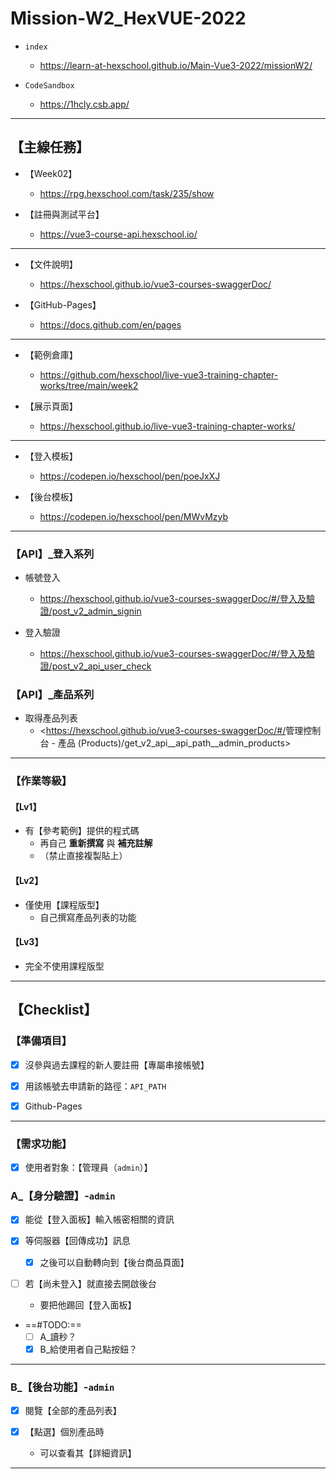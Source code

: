 # Mission-W2_HexVUE-2022

- `index`
  - <https://learn-at-hexschool.github.io/Main-Vue3-2022/missionW2/>

- `CodeSandbox`
  - <https://1hcly.csb.app/>

---

## 【主線任務】

- 【Week02】
  - <https://rpg.hexschool.com/task/235/show>

- 【註冊與測試平台】
  - <https://vue3-course-api.hexschool.io/>

---

- 【文件說明】
  - <https://hexschool.github.io/vue3-courses-swaggerDoc/>

- 【GitHub-Pages】
  - <https://docs.github.com/en/pages>

---

- 【範例倉庫】
  - <https://github.com/hexschool/live-vue3-training-chapter-works/tree/main/week2>

- 【展示頁面】
  - <https://hexschool.github.io/live-vue3-training-chapter-works/>

---

- 【登入模板】
  - <https://codepen.io/hexschool/pen/poeJxXJ>

- 【後台模板】
  - <https://codepen.io/hexschool/pen/MWvMzyb>

---

### 【API】_登入系列

- 帳號登入
  - <https://hexschool.github.io/vue3-courses-swaggerDoc/#/登入及驗證/post_v2_admin_signin>

- 登入驗證
  - <https://hexschool.github.io/vue3-courses-swaggerDoc/#/登入及驗證/post_v2_api_user_check>

### 【API】_產品系列

- 取得產品列表
  - <<https://hexschool.github.io/vue3-courses-swaggerDoc/#/>管理控制台 - 產品 (Products)/get_v2_api__api_path__admin_products>

---

### 【作業等級】

#### 【Lv1】

- 有【參考範例】提供的程式碼
  - 再自己 **重新撰寫** 與 **補充註解**
  - （禁止直接複製貼上）

#### 【Lv2】

- 僅使用【課程版型】
  - 自己撰寫產品列表的功能

#### 【Lv3】

- 完全不使用課程版型

---

## 【Checklist】

### 【準備項目】

- [x] 沒參與過去課程的新人要註冊【專屬串接帳號】

- [x] 用該帳號去申請新的路徑：`API_PATH`

- [x] Github-Pages

---

### 【需求功能】

- [x] 使用者對象：【管理員（`admin`）】

### A_【身分驗證】-`admin`

- [x] 能從【登入面板】輸入帳密相關的資訊

- [x] 等伺服器【回傳成功】訊息
  - [x] 之後可以自動轉向到【後台商品頁面】

- [ ] 若【尚未登入】就直接去開啟後台
  - 要把他踢回【登入面板】

- ==#TODO:==
  - [ ] A_讀秒？
  - [x] B_給使用者自己點按鈕？

---

### B_【後台功能】-`admin`

- [x] 閱覽【全部的產品列表】

- [x] 【點選】個別產品時
  - 可以查看其【詳細資訊】

---
